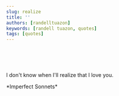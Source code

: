 ```yaml
---
slug: realize
title: ''
authors: [randelltuazon]
keywords: [randell tuazon, quotes]
tags: [quotes]
---
```


<br/><br/><br/>

I don't know when I'll realize that I love you.  

<footer>
  <div class="text-xs mt-2 text-stone-500">*Imperfect Sonnets*</div>
</footer>
